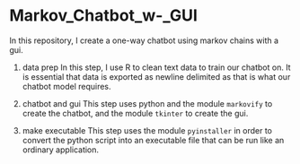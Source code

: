 # Markov_Chatbot_w-_GUI
In this repository, I create a one-way chatbot using markov chains with a gui. 


1. data prep
In this step, I use R to clean text data to train our chatbot on. It is essential that data is exported as newline delimited as that is what our chatbot model requires.

2. chatbot and gui
This step uses python and the module `markovify` to create the chatbot, and the module `tkinter` to create the gui. 

3. make executable
This step uses the module `pyinstaller` in order to convert the python script into an executable file that can be run like an ordinary application. 
